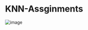 # KNN-Assginments

![image](https://user-images.githubusercontent.com/97382532/184656720-82afa7d6-a799-468d-9c11-e0ef7f383d3f.png)
